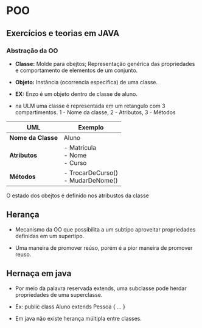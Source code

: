 # POO

## Exercícios e teorias em JAVA  


### Abstração da OO  
- **Classe:** Molde para obejtos; Representação genérica das propriedades e comportamento de elementos de um conjunto.

- **Objeto:** Instância (ocorrencia especifica) de uma classe.

- **EX:** Enzo é um objeto dentro de classe de aluno.

- na ULM uma classe é representada em um retangulo com 3 compartimentos. 1 - Nome da classe, 2 - Atributos, 3 - Métodos

| UML        | Exemplo        |
|-----------------|----------------|
| **Nome da Classe** | Aluno         |
| **Atributos**     | - Matrícula<br>- Nome<br>- Curso |
| **Métodos**       | - TrocarDeCurso()<br>- MudarDeNome() |  


 O estado dos obejtos é definido nos atribustos da classe 

 
## Herança
- Mecanismo da OO que possibilita a um subtipo aproveitar propriedades definidas em um supertipo.  

- Uma maneira de promover reúso, porém é a pior maneira de promover reuso.

## Hernaça em java
- Por meio da palavra reservada extends, uma subclasse pode herdar propriedades de uma superclasse.

- Ex: 
public class Aluno 
    extends Pessoa {
    ...
}

- Em java não existe herança múltipla entre classes.